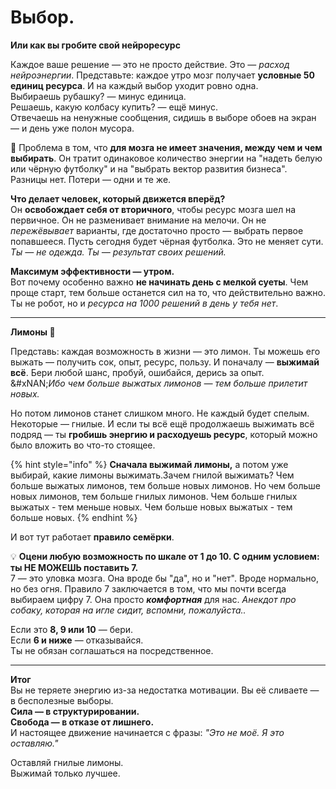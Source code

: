 # Выбор.

**Или как вы гробите свой нейроресурс**

Каждое ваше решение — это не просто действие. Это — _расход нейроэнергии_. Представьте: каждое утро мозг получает **условные 50 единиц ресурса**. И на каждый выбор уходит ровно одна.\
Выбираешь рубашку? — минус единица.\
Решаешь, какую колбасу купить? — ещё минус.\
Отвечаешь на ненужные сообщения, сидишь в выборе обоев на экран — и день уже полон мусора.

📌 Проблема в том, что **для мозга не имеет значения, между чем и чем выбирать**. Он тратит одинаковое количество энергии на "надеть белую или чёрную футболку" и на "выбрать вектор развития бизнеса". Разницы нет. Потери — одни и те же.

**Что делает человек, который движется вперёд?**\
Он **освобождает себя от вторичного**, чтобы ресурс мозга шел на первичное. Он не разменивает внимание на мелочи. Он не _пережёвывает_ варианты, где достаточно просто — выбрать первое попавшееся. Пусть сегодня будет чёрная футболка. Это не меняет сути. _Ты — не одежда. Ты — результат своих решений._

**Максимум эффективности — утром.**\
Вот почему особенно важно **не начинать день с мелкой суеты**. Чем проще старт, тем больше останется сил на то, что действительно важно.\
Ты не робот, но и _ресурса на 1000 решений в день у тебя нет_.

***

**Лимоны 🍋**

Представь: каждая возможность в жизни — это лимон. Ты можешь его выжать — получить сок, опыт, ресурс, пользу. И поначалу — **выжимай всё**. Бери любой шанс, пробуй, ошибайся, дерись за опыт.\
&#xNAN;_&#x418;бо чем больше выжатых лимонов — тем больше прилетит новых._

Но потом лимонов станет слишком много. Не каждый будет спелым. Некоторые — гнилые. И если ты всё ещё продолжаешь выжимать всё подряд — ты **гробишь энергию и расходуешь ресурс**, который можно было вложить во что-то стоящее.

{% hint style="info" %}
**Сначала выжимай лимоны,** а потом уже выбирай, какие лимоны выжимать.Зачем гнилой выжимать? Чем больше выжатых лимонов, тем больше новых лимонов. Но чем больше новых лимонов, тем больше гнилых лимонов. Чем больше гнилых выжатых - тем меньше новых. Чем больше новых выжатых - тем больше новых.
{% endhint %}

И вот тут работает **правило семёрки**.

💡 **Оцени любую возможность по шкале от 1 до 10. С одним условием: ты НЕ МОЖЕШЬ поставить 7.**\
7 — это уловка мозга. Она вроде бы "да", но и "нет". Вроде нормально, но без огня. Правило 7  заключается в том, что мы почти всегда выбираем цифру 7. Она просто _**комфортная**_ для нас. _Анекдот про собаку, которая на игле сидит, вспомни, пожалуйста.._

Если это **8, 9 или 10** — бери.\
Если **6 и ниже** — отказывайся.\
Ты не обязан соглашаться на посредственное.

***

**Итог**\
Вы не теряете энергию из-за недостатка мотивации. Вы её сливаете — в бесполезные выборы.\
**Сила — в структурировании.**\
**Свобода — в отказе от лишнего.**\
И настоящее движение начинается с фразы: _"Это не моё. Я это оставляю."_

Оставляй гнилые лимоны.\
Выжимай только лучшее.

